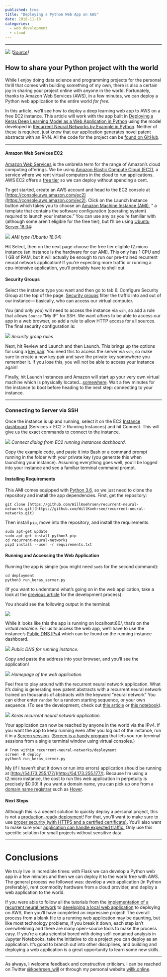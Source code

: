 ```yaml
---
published: true
title: "Deploying a Python Web App on AWS"
date: 2018-11-18
categories:
  - web development
  - cloud
---
```

* * *

![](https://cdn-images-1.medium.com/max/2000/1*0Rk_2DOiDynMKs0yukrfNw.jpeg)
*([Source](https://www.pexels.com/photo/trees-surrounded-by-green-grass-field-during-daytime-164025/))*

## How to share your Python project with the world

While I enjoy doing data science and programming projects for the personal thrill that comes with building something of my own, there is also a certain joy in sharing your project online with anyone in the world. Fortunately, thanks to Amazon Web Services (AWS), in a few minutes, we can deploy a Python web application to the entire world _for free._

In this article, we’ll see how to deploy a deep learning web app to AWS on a free EC2 instance. This article will work with the app built in [Deploying a Keras Deep Learning Model as a Web Application in Python](https://towardsdatascience.com/deploying-a-keras-deep-learning-model-as-a-web-application-in-p-fc0f2354a7ff) using the model developed in [Recurrent Neural Networks by Example in Python](https://towardsdatascience.com/recurrent-neural-networks-by-example-in-python-ffd204f99470). Neither of these is required, just know that our application generates novel patent abstracts with an RNN. All the code for the project can be [found on GitHub](https://github.com/WillKoehrsen/recurrent-neural-networks).

<!--more-->

* * *

#### Amazon Web Services EC2

[Amazon Web Services](https://aws.amazon.com/) is the umbrella term for the range of Amazon’s cloud computing offerings. We be using [Amazon Elastic Compute Cloud (EC2)](https://aws.amazon.com/ec2/), a service where we rent virtual computers in the cloud to run applications. AWS EC2 offers a [free tier](https://aws.amazon.com/free/) so we can deploy without spending a cent.

To get started, create an AWS account and head to the EC2 console at [https://console.aws.amazon.com/ec2](https://console.aws.amazon.com/ec2). Click on the Launch Instance button which takes you to choose an [Amazon Machine Instance (AMI)](https://docs.aws.amazon.com/AWSEC2/latest/UserGuide/AMIs.html), “ a template that contains the software configuration (operating system) required to launch your instance.” You can use any os you’re familiar with (although some aren’t eligible for the free tier), but I’ll be using [Ubuntu Server 18.04](http://releases.ubuntu.com/18.04.1/):

![](https://cdn-images-1.medium.com/max/1600/1*uEsKdYXcg3whZGoXITZpwg.png)
*AMI type (Ubuntu 18.04)*

Hit Select, then on the next page choose the free tier eligible t2.micro instance (an instance is the hardware for our AMI). This only has 1 CPU and 1 GB of RAM, but it will actually be enough to run our pre-trained recurrent neural network application! If you’re expecting more traffic or running a cpu-intensive application, you’ll probably have to shell out.

#### Security Groups

Select the instance type you want and then go to tab 6\. Configure Security Group at the top of the page. [Security groups](https://cloudacademy.com/blog/aws-security-groups-instance-level-security/) filter the traffic into and out of our instance — basically, who can access our virtual computer.

You (and _only you_) will need to access the instance via `ssh`, so add a rule that allows `Source` “My IP” for SSH. We want _others_ to be able to access our app in a web browser, so add a rule to allow HTTP access for all sources. The final security configuration is:

![](https://cdn-images-1.medium.com/max/1600/1*IKNRdJSfpBX7suEmHFvfog.png)
*Security group rules*

Next, hit Review and Launch and then Launch. This brings up the options for using a [key pair](https://www.comodo.com/resources/small-business/digital-certificates2.php). You need this to access the server via `ssh`, so make sure to create a new key pair and save the private key somewhere you remember it. If you lose this, you will not be able to access your instance again!

Finally, hit Launch Instances and Amazon will start up your very own virtual machine which is physically located…[somewhere](https://aws.amazon.com/about-aws/global-infrastructure/). Wait a few minutes for the instance to boot before heading to the next step: connecting to your instance.

* * *

### Connecting to Server via SSH

Once the instance is up and running, select it on the EC2 [Instance dashboard](https://console.aws.amazon.com/ec2/v2/home?region=us-east-1) (Services > EC2 > Running Instances) and hit Connect. This will give us the exact commands to connect to the instance.

![](https://cdn-images-1.medium.com/max/1600/1*R2sZWzfZKOeUlFFTTjKMmQ.png)
*Connect dialog from EC2 running instances dashboard.*

Copy the example code, and paste it into Bash or a command prompt running in the folder with your private key (you generate this when launching your instance). Assuming everything goes well, you’ll be logged into your instance and see a familiar terminal command prompt.

#### Installing Requirements

This AMI comes equipped with [Python 3.6](https://www.python.org/downloads/release/python-360/), so we just need to clone the repository and install the app dependencies. First, get the repository:

```
git clone [https://github.com/WillKoehrsen/recurrent-neural-networks.git](https://github.com/WillKoehrsen/recurrent-neural-networks.git)
```

Then install `pip`, move into the repository, and install the requirements.

```
sudo apt-get update
sudo apt-get install python3-pip
cd recurrent-neural-networks
pip3 install --user -r requirements.txt
```

#### Running and Accessing the Web Application

Running the app is simple (you might need `sudo` for the second command):

```
cd deployment
python3 run_keras_server.py
```

(If you want to understand what’s going on in the web application, take a look at the [previous article](https://towardsdatascience.com/deploying-a-keras-deep-learning-model-as-a-web-application-in-p-fc0f2354a7ff) for the development process).

You should see the following output in the terminal:

![](https://cdn-images-1.medium.com/max/1600/1*t0n3RWcaOR2KBKKL93VJrg.png)

While it looks like this the app is running on localhost:80/, that’s on the _virtual machine_. For us to access the web app, we’ll have to use the instance’s [Public DNS IPv4](https://en.wikipedia.org/wiki/IPv4) which can be found on the running instance dashboard.

![](https://cdn-images-1.medium.com/max/2000/1*1oJJfK0ucS-s6NNZlNqTOg.png)
*Public DNS for running instance.*

Copy and paste the address into your browser, and you’ll see the application!

![](https://cdn-images-1.medium.com/max/2000/1*9b1B9ByHGnhemHFQDjze8Q.png)
*Homepage of the web application.*

Feel free to play around with the recurrent neural network application. What it’s doing is generating new patent abstracts with a recurrent neural network trained on thousands of abstracts with the keyword “neural network” You can either enter `random` for a random starting sequence, or your own sequence. (To see the development, check out [this article](https://towardsdatascience.com/recurrent-neural-networks-by-example-in-python-ffd204f99470) or [this notebook](https://github.com/WillKoehrsen/recurrent-neural-networks/blob/master/notebooks/Deep%20Dive%20into%20Recurrent%20Neural%20Networks.ipynb)).

![](https://cdn-images-1.medium.com/max/1600/1*CmoIXCNs2E6rnAzbInHIvA.gif)
*Keras recurrent neural network application.*

Your application can now be reached by anyone in the world via the IPv4\. If you want the app to keep running even after you log out of the instance, run it in a [Screen session](https://www.gnu.org/software/screen/manual/screen.html). ([Screen is a handy program](https://www.gnu.org/software/screen/) that lets you run terminal sessions from a single terminal window using virtual consoles.)

```
# From within recurrent-neural-networks/deployment
screen -R deploy
python3 run_keras_server.py
```

My (if I haven’t shut it down or run into errors) application should be running at [http://54.173.255.177/](http://54.173.255.177/). Because I’m using a t2.micro instance, the cost to run this web application in perpetuity is precisely $0.00! If you want a domain name, you can pick up one from a [domain name registrar](https://en.wikipedia.org/wiki/Domain_name_registrar) such as [Hover](https://www.hover.com/).

#### Next Steps

Although this is a decent solution to quickly deploy a personal project, this is not a [production-ready deployment](http://guides.beanstalkapp.com/deployments/best-practices.html)! For that, you’ll want to make sure to use [proper security (with HTTPS and a certified certificate)](https://blog.miguelgrinberg.com/post/running-your-flask-application-over-https). You’ll also want to make sure your [application can handle expected traffic.](https://github.com/locustio/locust) Only use this specific solution for small projects without sensitive data.

* * *

# Conclusions

We truly live in incredible times: with Flask we can develop a Python web app in a few minutes and then we can deploy it to the world free with AWS. The general process we followed was: develop a web application (in Python preferably), rent commodity hardware from a cloud provider, and deploy a web application to the world.

If you were able to follow all the tutorials from the [implementation of a recurrent neural network](https://towardsdatascience.com/recurrent-neural-networks-by-example-in-python-ffd204f99470) to [developing a local web application](https://towardsdatascience.com/deploying-a-keras-deep-learning-model-as-a-web-application-in-p-fc0f2354a7ff) to deploying on AWS, then you’ll have completed an impressive project! The overall process from a blank file to a running web application may be daunting, but like most technology problems, if you break it down, each step isn’t overwhelming and there are many open-source tools to make the process easy. If you’re a data scientist bored with doing self-contained analysis in Jupyter Notebooks, take the initiative to do a project you can deploy as an application. It’s good to branch out into other disciplines, and building and deploying a web application is a great opportunity to learn some new skills.

* * *

As always, I welcome feedback and constructive criticism. I can be reached on Twitter [@koehrsen_will](http://twitter.com/@koehrsen_will) or through my personal website [willk.online](https://willk.online).
